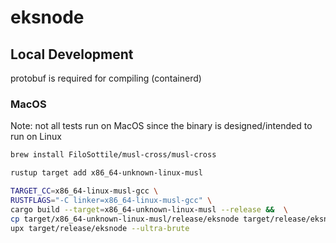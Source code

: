 # eksnode


## Local Development

protobuf is required for compiling (containerd)

### MacOS

Note: not all tests run on MacOS since the binary is designed/intended to run on Linux

```sh
brew install FiloSottile/musl-cross/musl-cross

rustup target add x86_64-unknown-linux-musl

TARGET_CC=x86_64-linux-musl-gcc \
RUSTFLAGS="-C linker=x86_64-linux-musl-gcc" \
cargo build --target=x86_64-unknown-linux-musl --release &&  \
cp target/x86_64-unknown-linux-musl/release/eksnode target/release/eksnode && \
upx target/release/eksnode --ultra-brute
```
